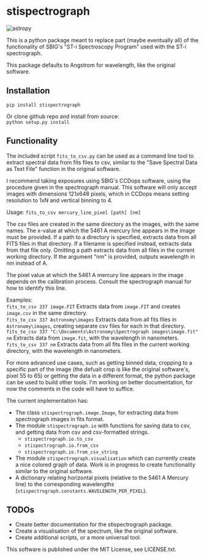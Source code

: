 
# stispectrograph
![astropy](http://img.shields.io/badge/powered%20by-AstroPy-orange.svg?style=flat)

This is a python package meant to replace part (maybe eventually all) of the functionality of
SBIG's "ST-i Spectroscopy Program" used with the ST-i spectrograph.

This package defaults to Angstrom for wavelength, like the original software.

## Installation
`pip install stispectrograph`

Or clone github repo and install from source:  
`python setup.py install`

## Functionality

The included script `fits_to_csv.py` can be used as a command line tool to extract spectral data from fits files to csv, similar to the "Save Spectral Data as Text File" function in the original software.

I recommend taking exposures using SBIG's CCDops software, using the procedure given in the spectrograph manual.
This software will only accept images with dimensions 121x648 pixels, which in
CCDops means setting resolution to 1xN and vertical binning to 4.

Usage: `fits_to_csv mercury_line_pixel [path] [nm]`

The csv files are created in the same directory as the images, with the same names.
The x-value at which the 5461 A mercury line appears in the image must be provided.
If a path to a directory is specified, extracts data from all FITS files in that directory.
If a filename is specified instead, extracts data from that file only.
Omitting a path extracts data from all files in the current working directory.
If the argument "nm" is provided, outputs wavelength in nm instead of A.

The pixel value at which the 5461 A mercury line appears in the image depends on the calibration process.
Consult the spectrograph manual for how to identify this line.

Examples:  
`fits_to_csv 337 image.FIT` Extracts data from `image.FIT` and creates `image.csv` in the same directory.  
`fits_to_csv 337 Astronomy\images` Extracts data from all fits files in `Astronomy\images`, creating separate csv files for each in that directory.  
`fits_to_csv 337 "C:\Documents\Astronomy\Spectrograph images\image.fit" nm` Extracts data from `image.fit`, with the wavelength in nanometers.  
`fits_to_csv 337 nm` Extracts data from all fits files in the current working directory, with the wavelength in nanometers.

For more advanced use cases, such as getting binned data, cropping to a
specific part of the image (the defualt crop is like the original software's,
pixel 55 to 65) or getting the data in a different format, the python package can be used to build other tools. I'm working on better documentation, for now the comments in the code will have to suffice.

The current implementation has:
* The class `stispectrograph.image.Image`, for extracting data from spectrograph images in fits format.
* The module `stispectrograph.io` with functions for saving data to csv, and getting data from csv and csv-formatted strings.
  * `stispectrograph.io.to_csv`
  * `stispectrograph.io.from_csv`
  * `stispectrograph.io.from_csv_string`
 * The module `stispectrograph.visualisation` which can currently create a nice colored graph of data. Work is in progress to create functionality similar to the original software.
 * A dictionary relating horizontal pixels (relative to the 5461 A Mercury line) to the corresponding wavelengths (`stispectrograph.constants.WAVELENGTH_PER_PIXEL`).

## TODOs
* Create better documentation for the stispectrograph package.
* Create a visualisation of the spectrum, like the original software.
* Create additional scripts, or a more universal tool.

This software is published under the MIT License, see LICENSE.txt.
